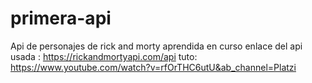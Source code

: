 # primera-api

Api de personajes de rick and morty aprendida en curso
enlace del api usada : https://rickandmortyapi.com/api 
tuto: https://www.youtube.com/watch?v=rfOrTHC6utU&ab_channel=Platzi
